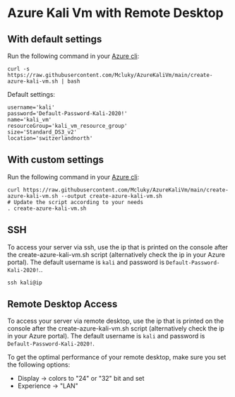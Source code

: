 # Azure Kali Vm with Remote Desktop

## With default settings
Run the following command in your [Azure cli](https://shell.azure.com/):
```
curl -s https://raw.githubusercontent.com/Mcluky/AzureKaliVm/main/create-azure-kali-vm.sh | bash
```
Default settings:
```
username='kali'
password='Default-Password-Kali-2020!' 
name='kali_vm'
resourceGroup='kali_vm_resource_group'
size='Standard_DS3_v2'
location='switzerlandnorth'
```

## With custom settings
Run the following command in your [Azure cli](https://shell.azure.com/):
```
curl https://raw.githubusercontent.com/Mcluky/AzureKaliVm/main/create-azure-kali-vm.sh --output create-azure-kali-vm.sh
# Update the script according to your needs
. create-azure-kali-vm.sh
```

## SSH
To access your server via ssh, use the ip that is printed on the console after the create-azure-kali-vm.sh script (alternatively check the ip in your Azure portal). The default username is `kali` and password is `Default-Password-Kali-2020!`..
```
ssh kali@ip
```


## Remote Desktop Access
To access your server via remote desktop, use the ip that is printed on the console after the create-azure-kali-vm.sh script (alternatively check the ip in your Azure portal). The default username is `kali` and password is `Default-Password-Kali-2020!`.

To get the optimal performance of your remote desktop, make sure you set the following options:
- Display -> colors to "24" or "32" bit and set  
- Experience -> "LAN"
